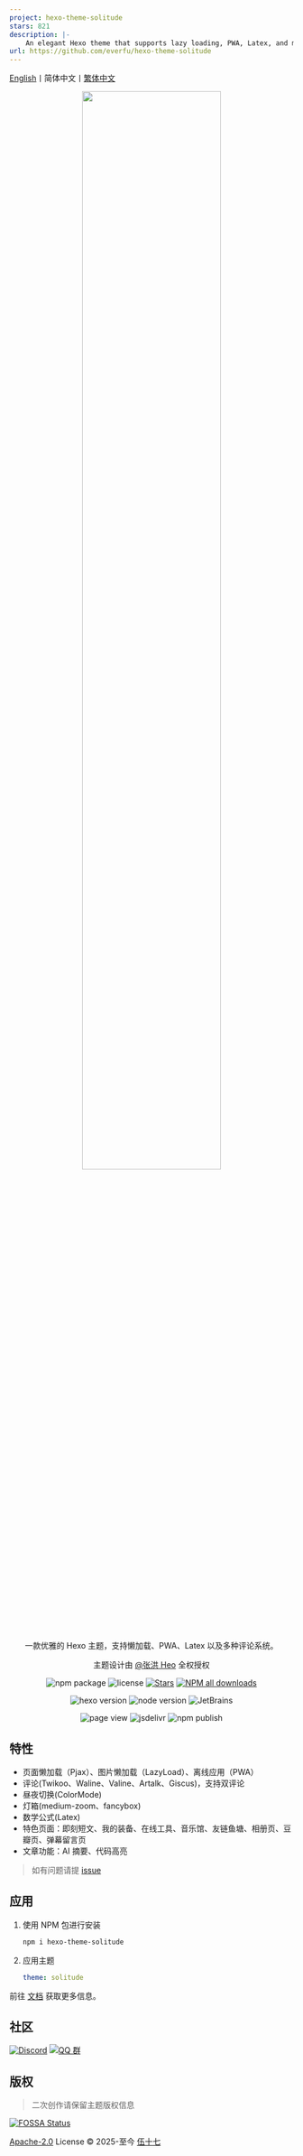 ```yaml
---
project: hexo-theme-solitude
stars: 821
description: |-
    An elegant Hexo theme that supports lazy loading, PWA, Latex, and multiple commenting systems.
url: https://github.com/everfu/hexo-theme-solitude
---
```


[English](README_en-US.md)丨简体中文丨[繁体中文](README_zh-Hant.md)

<div align="center">

<img width="70%" src=".github/screenshot.avif" />

一款优雅的 Hexo 主题，支持懒加载、PWA、Latex 以及多种评论系统。

主题设计由 [@张洪 Heo](https://github.com/zhheo) 全权授权

![npm package](https://img.shields.io/npm/v/hexo-theme-solitude)
![license](https://img.shields.io/github/license/everfu/hexo-theme-solitude?color=FF5531)
[![Stars](https://img.shields.io/github/stars/everfu/hexo-theme-solitude)](https://github.com/everfu/hexo-theme-solitude/stargazers)
[![NPM all downloads](https://img.shields.io/npm/d18m/hexo-theme-solitude)](https://www.npmjs.com/package/hexo-theme-solitude)

![hexo version](https://img.shields.io/badge/hexo-7.0.0+-blue?logo=hexo&logoColor=white)
![node version](https://img.shields.io/badge/node-14.0.0+-white?logo=node.js&logoColor=white)
![JetBrains](https://img.shields.io/badge/jetbrains-support-white?logo=jetbrains)

![page view](https://komarev.com/ghpvc/?username=hexo-theme-solitude&color=blue)
![jsdelivr](https://img.shields.io/jsdelivr/npm/hd/hexo-theme-solitude)
![npm publish](https://img.shields.io/github/actions/workflow/status/everfu/hexo-theme-solitude/npm-publish.yml)

</div>

## 特性

- 页面懒加载（Pjax）、图片懒加载（LazyLoad）、离线应用（PWA）
- 评论(Twikoo、Waline、Valine、Artalk、Giscus)，支持双评论
- 昼夜切换(ColorMode)
- 灯箱(medium-zoom、fancybox)
- 数学公式(Latex)
- 特色页面：即刻短文、我的装备、在线工具、音乐馆、友链鱼塘、相册页、豆瓣页、弹幕留言页
- 文章功能：AI 摘要、代码高亮

> 如有问题请提 [issue](https://github.com/everfu/hexo-theme-solitude/issues)

## 应用

1. 使用 NPM 包进行安装

   ```bash
   npm i hexo-theme-solitude
   ```

2. 应用主题

   ```yaml
   theme: solitude
   ```

前往 [文档](https://solitude.js.org/) 获取更多信息。

## 社区

[![Discord](https://img.shields.io/discord/1266610921942548553?logo=discord&label=discord&logoColor=white)](https://discord.gg/HZXAnK4Sut)
[![QQ 群](https://img.shields.io/badge/QQ%20群-948375336-FFD700?logo=Tencent-QQ&logoColor=white)](https://qm.qq.com/q/mxfomMvJPG)

## 版权

> 二次创作请保留主题版权信息

[![FOSSA Status](https://app.fossa.com/api/projects/git%2Bgithub.com%2Fvalor-x%2Fhexo-theme-solitude.svg?type=small)](https://app.fossa.com/projects/git%2Bgithub.com%2Fvalor-x%2Fhexo-theme-solitude?ref=badge_large)

[Apache-2.0](./LICENSE) License &copy; 2025-至今 [伍十七](https://github.com/everfu)

